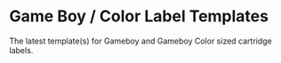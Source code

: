 # Game Boy / Color Label Templates

The latest template(s) for Gameboy and Gameboy Color sized cartridge labels.

